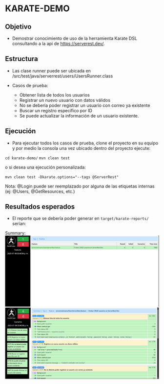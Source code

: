 # KARATE-DEMO

## Objetivo

* Demostrar conocimiento de uso de la herramienta Karate DSL consultando a la api de https://serverest.dev/.

## Estructura

* Las clase runner puede ser ubicada en /src/test/java/serverrest/users/UsersRunner.class

* Casos de prueba:
  * Obtener lista de todos los usuarios
  * Registrar un nuevo usuario con datos válidos
  * No se debería poder registrar un usuario con correo ya existente
  * Buscar un registro específico por ID
  * Se puede actualizar la información de un usuario existente.

## Ejecución

* Para ejecutar todos los casos de prueba, clone el proyecto en su equipo y por medio la consola una vez ubicado dentro del proyecto ejecute:

`cd karate-demo/`
`mvn clean test`

o si desea una ejecución personalizada:

`mvn clean test -Dkarate.options="--tags @ServerRest"`

Nota: @Login puede ser reemplazado por alguna de las etiquetas internas (ej: @Users, @GetResources, etc.)

## Resultados esperados

* El reporte que se debería poder generar en `target/karate-reports/` serían:

Summary:
![summary_serverrest.PNG](src/test/resources/summary_serverrest.png)
![summary_serverrest_elements.PNG](src/test/resources/summary_serverrest_elements.png)

